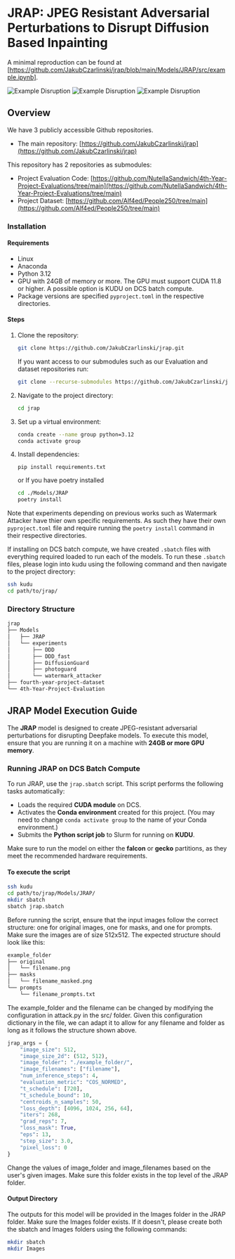 # JRAP: JPEG Resistant Adversarial Perturbations to Disrupt Diffusion Based Inpainting

A minimal reproduction can be found at [https://github.com/JakubCzarlinski/jrap/blob/main/Models/JRAP/src/example.ipynb].

![Example Disruption](https://raw.githubusercontent.com/JakubCzarlinski/jrap/refs/heads/main/Models/JRAP/Images/011/jrap_compressed/result_prompt2.png)
![Example Disruption](https://raw.githubusercontent.com/JakubCzarlinski/jrap/refs/heads/main/Models/JRAP/Images/004/jrap_compressed/result_prompt1.png)
![Example Disruption](https://raw.githubusercontent.com/JakubCzarlinski/jrap/refs/heads/main/Models/JRAP/Images/001/jrap_compressed/result_prompt4.png)

## Overview

We have 3 publicly accessible Github repositories.

- The main repository:
[https://github.com/JakubCzarlinski/jrap](https://github.com/JakubCzarlinski/jrap)

This repository has 2 repositories as submodules:

- Project Evaluation Code:
  [https://github.com/NutellaSandwich/4th-Year-Project-Evaluations/tree/main](https://github.com/NutellaSandwich/4th-Year-Project-Evaluations/tree/main)
- Project Dataset:
  [https://github.com/Alf4ed/People250/tree/main](https://github.com/Alf4ed/People250/tree/main)

### Installation

#### Requirements

- Linux
- Anaconda
- Python 3.12
- GPU with 24GB of memory or more. The GPU must support CUDA 11.8 or higher. A
  possible option is KUDU on DCS batch compute.
- Package versions are specified `pyproject.toml` in the respective directories.

#### Steps

1. Clone the repository:

   ```bash
   git clone https://github.com/JakubCzarlinski/jrap.git
   ```

   If you want access to our submodules such as our Evaluation and dataset
   repositories run:

   ```bash
   git clone --recurse-submodules https://github.com/JakubCzarlinski/jrap.git
   ```

2. Navigate to the project directory:

   ```bash
   cd jrap
   ```

3. Set up a virtual environment:

    ```bash
    conda create --name group python=3.12
    conda activate group
    ```

4. Install dependencies:
    ```
    pip install requirements.txt
    ```
    or If you have poetry installed
    ```bash
    cd ./Models/JRAP
    poetry install
    ```

  Note that experiments depending on previous works such as Watermark Attacker
  have thier own specific requirements. As such they have their own
  `pyproject.toml` file and require running the `poetry install` command in
  their respective directories.

If installing on DCS batch compute, we have created `.sbatch` files with
everything required loaded to run each of the models. To run these `.sbatch`
files, please login into kudu using the following command and then navigate to
the project directory:

```bash
ssh kudu
cd path/to/jrap/
```

### Directory Structure

```txt
jrap
├── Models
│   ├── JRAP
│   └── experiments
│       ├── DDD
│       ├── DDD_fast
│       ├── DiffusionGuard
│       ├── photoguard
│       └── watermark_attacker
├── fourth-year-project-dataset
└── 4th-Year-Project-Evaluation
```

## JRAP Model Execution Guide

The **JRAP** model is designed to create JPEG-resistant adversarial
perturbations for disrupting Deepfake models. To execute this model, ensure that
you are running it on a machine with **24GB or more GPU memory**.

### Running JRAP on DCS Batch Compute

To run JRAP, use the `jrap.sbatch` script. This script performs the following
tasks automatically:

- Loads the required **CUDA module** on DCS.
- Activates the **Conda environment** created for this project. (You may need to
  change `conda activate group` to the name of your Conda environment.)
- Submits the **Python script job** to Slurm for running on **KUDU**.

Make sure to run the model on either the **falcon** or **gecko** partitions, as
they meet the recommended hardware requirements.

#### To execute the script

```bash
ssh kudu
cd path/to/jrap/Models/JRAP/
mkdir sbatch
sbatch jrap.sbatch
```

Before running the script, ensure that the input images follow the correct
structure: one for original images, one for masks, and one for prompts. Make
sure the images are of size 512x512. The expected structure should look like
this:

```txt
example_folder
├── original
│   └── filename.png
├── masks
│   └── filename_masked.png
└── prompts
    └── filename_prompts.txt
```

The example_folder and the filename can be changed by modifying the
configuration in attack.py in the src/ folder. Given this configuration
dictionary in the file, we can adapt it to allow for any filename and folder as
long as it follows the structure shown above.

```python
jrap_args = {
    "image_size": 512,
    "image_size_2d": (512, 512),
    "image_folder": "./example_folder/",
    "image_filenames": ["filename"],
    "num_inference_steps": 4,
    "evaluation_metric": "COS_NORMED",
    "t_schedule": [720],
    "t_schedule_bound": 10,
    "centroids_n_samples": 50,
    "loss_depth": [4096, 1024, 256, 64],
    "iters": 268,
    "grad_reps": 7,
    "loss_mask": True,
    "eps": 13,
    "step_size": 3.0,
    "pixel_loss": 0
}
```

Change the values of image_folder and image_filenames based on the user's given
images. Make sure this folder exists in the top level of the JRAP folder.

#### Output Directory

The outputs for this model will be provided in the Images folder in the JRAP
folder. Make sure the Images folder exists. If it doesn't, please create both
the sbatch and Images folders using the following commands:

```bash
mkdir sbatch
mkdir Images
```
